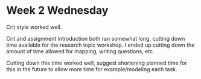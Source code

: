 # Week 2 Wednesday

Crit style worked well.

Crit and assignment introduction both ran somewhat long, cutting down time available for the research topic workshop. I ended up cutting down the amount of time allowed for mapping, writing questions, etc. 

Cutting down this time worked well, suggest shortening planned time for this in the future to allow more time for example/modeling each task.

